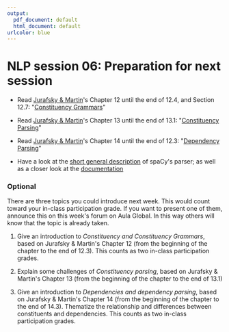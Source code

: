 ```yaml
---
output:
  pdf_document: default
  html_document: default
urlcolor: blue
---
```

# NLP session 06: Preparation for next session

 * Read [Jurafsky & Martin](https://web.stanford.edu/~jurafsky/slp3/)'s Chapter 12 until the end of 12.4, and Section 12.7: "[Constituency Grammars](https://web.stanford.edu/~jurafsky/slp3/12.pdf)"
 
 * Read [Jurafsky & Martin](https://web.stanford.edu/~jurafsky/slp3/)'s Chapter 13 until the end of 13.1: "[Constituency Parsing](https://web.stanford.edu/~jurafsky/slp3/13.pdf)"
 
 * Read [Jurafsky & Martin](https://web.stanford.edu/~jurafsky/slp3/)'s Chapter 14 until the end of 12.3: "[Dependency Parsing](https://web.stanford.edu/~jurafsky/slp3/12.pdf)"

  * Have a look at the [short general description](https://spacy.io/usage/linguistic-features#dependency-parse) of spaCy's parser; as well as a closer look at the [documentation](https://spacy.io/api/dependencyparser)


### Optional

There are three topics you could introduce next week. This would count toward your in-class participation grade. If you want to present one of them, announce this on this week's forum on Aula Global. In this way others will know that the topic is already taken. 

  1. Give an introduction to *Constituency and Constituency Grammars*, based on Jurafsky & Martin's Chapter 12 (from the beginning of the chapter to the end of 12.3). This counts as two in-class participation grades.
  
  2. Explain some challenges of *Constituency parsing*, based on Jurafsky & Martin's Chapter 13 (from the beginning of the chapter to the end of 13.1)

  3. Give an introduction to *Dependencies and dependency parsing*, based on Jurafsky & Martin's Chapter 14 (from the beginning of the chapter to the end of 14.3). Thematize the relationship and differences between constituents and dependencies. This counts as two in-class participation grades.